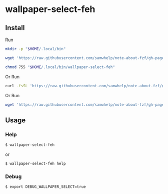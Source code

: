 
# wallpaper-select-feh

## Install

Run

``` sh
mkdir -p "$HOME/.local/bin"

wget 'https://raw.githubusercontent.com/samwhelp/note-about-fzf/gh-pages/_demo/project/wallpaper-select/wallpaper-select-feh/wallpaper-select-feh' -O "$HOME/.local/bin/wallpaper-select-feh"

chmod 755 "$HOME/.local/bin/wallpaper-select-feh"
```

Or Run

``` sh
curl -fsSL 'https://raw.githubusercontent.com/samwhelp/note-about-fzf/gh-pages/_demo/project/wallpaper-select/wallpaper-select-feh/remote-install.sh' | bash
```

Or Run

``` sh
wget 'https://raw.githubusercontent.com/samwhelp/note-about-fzf/gh-pages/_demo/project/wallpaper-select/wallpaper-select-feh/remote-install.sh' -q -O - | bash
```


## Usage


### Help

``` sh
$ wallpaper-select-feh
```

or

``` sh
$ wallpaper-select-feh help
```


### Debug

``` sh
$ export DEBUG_WALLPAPER_SELECT=true
```
